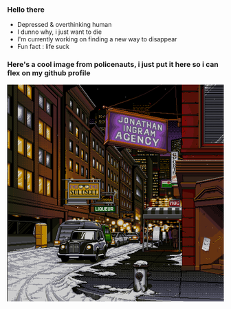 ### Hello there
 - Depressed & overthinking human
 - I dunno why, i just want to die
 - I'm currently working on finding a new way to disappear
 - Fun fact : life suck

### Here's a cool image from policenauts, i just put it here so i can flex on my github profile
![thanks kojima](/Policenauts_PC98.png)

<!--
**rndnd/rndnd** is a ✨ _special_ ✨ repository because its `README.md` (this file) appears on your GitHub profile.
